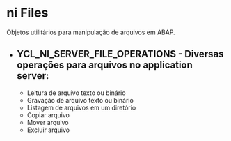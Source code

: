 # ni Files

Objetos utilitários para manipulação de arquivos em ABAP.


  - ## YCL_NI_SERVER_FILE_OPERATIONS - Diversas operações para arquivos no application server:
    * Leitura de arquivo texto ou binário
    * Gravação de arquivo texto ou binário
    * Listagem de arquivos em um diretório
    * Copiar arquivo
    * Mover arquivo
    * Excluir arquivo
